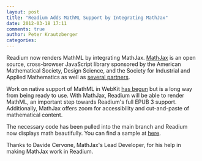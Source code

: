 ```yaml
---
layout: post
title: "Readium Adds MathML Support by Integrating MathJax"
date: 2012-03-18 17:11
comments: true
author: Peter Krautzberger
categories: 
---
```


Readium now renders MathML by integrating MathJax. [MathJax](http://www.mathjax.org) is an open source, cross-browser JavaScript library sponsored by the American Mathematical Society, Design Science, and the Society for Industrial and Applied Mathematics as well as [several partners](http://www.mathjax.org/sponsors/).

Work on native support of MathML in WebKit [has begun](https://trac.webkit.org/wiki/MathML) but is a long way from being ready to use. With MathJax, Readium will be able to render MathML, an important step towards Readium's full EPUB 3 support. Additionally, MathJax offers zoom for accessibility and cut-and-paste of mathematical content.

The necessary code has been pulled into the main branch and Readium now displays math beautifully. You can find a sample at [here](https://github.com/dpvc/readium/blob/mathjax/examples/sample-tex-mml.epub).

Thanks to Davide Cervone, MathJax's Lead Developer, for his help in making MathJax work in Readium.